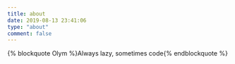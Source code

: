 ```yaml
---
title: about
date: 2019-08-13 23:41:06
type: "about"
comment: false
---
```

{% blockquote Olym %}Always lazy, sometimes code{% endblockquote %}
